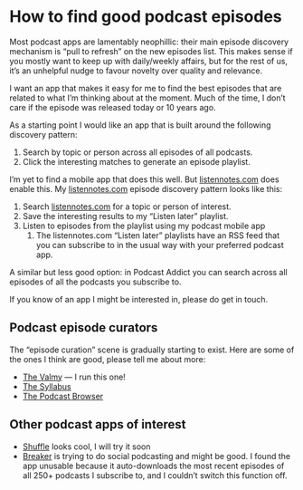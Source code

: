 # How to find good podcast episodes
Most podcast apps are lamentably neophillic: their main episode discovery mechanism is “pull to refresh” on the new episodes list. This makes sense if you mostly want to keep up with daily/weekly affairs, but for the rest of us, it’s an unhelpful nudge to favour novelty over quality and relevance. 

I want an app that makes it easy for me to find the best episodes that are related to what I’m thinking about at the moment. Much of the time, I don’t care if the episode was released today or 10 years ago. 

As a starting point I would like an app that is built around the following discovery pattern:

1. Search by topic or person across all episodes of all podcasts.
2. Click the interesting matches to generate an episode playlist.

I’m yet to find a mobile app that does this well. But  [listennotes.com](http://listennotes.com/)  does enable this. My  [listennotes.com](http://listennotes.com/)  episode discovery pattern looks like this:

1. Search  [listennotes.com](http://listennotes.com/)  for a topic or person of interest.
2. Save the interesting results to my “Listen later” playlist.
3. Listen to episodes from the playlist using my podcast mobile app
	1. The listennotes.com “Listen later” playlists have an RSS feed that you can subscribe to in the usual way with your preferred podcast app.

A similar but less good option: in Podcast Addict you can search across all episodes of all the podcasts you subscribe to.

If you know of an app I might be interested in, please do get in touch.

## Podcast episode curators
The “episode curation” scene is gradually starting to exist. Here are some of the ones I think are good, please tell me about more:

* [The Valmy](https://thevalmy.com) — I run this one!
* [The Syllabus](https://www.the-syllabus.com/)
* [The Podcast Browser](https://www.thepodcastbrowser.com/)

## Other podcast apps of interest
* [Shuffle](https://getshuffle.app/) looks cool, I will try it soon
* [Breaker](https://www.breaker.audio/) is trying to do social podcasting and might be good. I found the app unusable because it auto-downloads the most recent episodes of all 250+ podcasts I subscribe to, and I couldn’t switch this function off.




<!-- #web/useful -->

<!-- {BearID:how-to-find-good-podcast-episodes.md} -->
